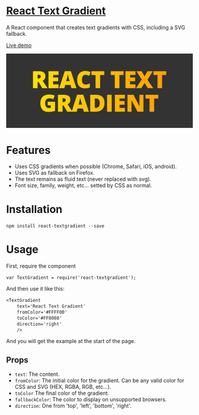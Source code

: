 # [React Text Gradient](http://javierbyte.github.io/react-textgradient/)

A React component that creates text gradients with CSS, including a SVG fallback.

[Live demo](http://javierbyte.github.io/react-textgradient/)

[![react-textgradient](screenshot.png)](http://javierbyte.github.io/react-textgradient/)

# Features
* Uses CSS gradients when possible (Chrome, Safari, iOS, android).
* Uses SVG as fallback on Firefox.
* The text remains as fluid text (never replaced with svg).
* Font size, family, weight, etc... setted by CSS as normal.

# Installation

    npm install react-textgradient --save

# Usage

First, require the component

    var TextGradient = require('react-textgradient');

And then use it like this:

    <TextGradient
        text='React Text Gradient'
        fromColor='#FFFF00'
        toColor='#FF8008'
        direction='right'
        />

 And you will get the example at the start of the page.

## Props

* `text`: The content.
* `fromColor`: The initial color for the gradient. Can be any valid color for CSS and SVG (HEX, RGBA, RGB, etc...).
* `toColor` The final color of the gradient.
* `fallbackColor`: The color to display on unsupported browsers.
* `direction`: One from 'top', 'left', 'bottom', 'right'.